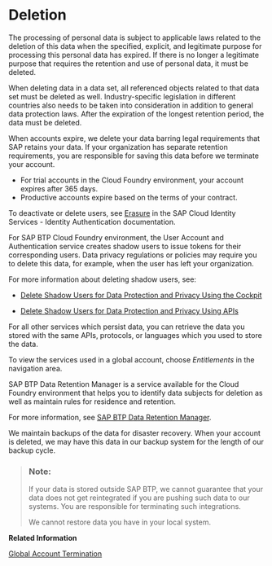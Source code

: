 <!-- loio25e3cc6e3f1e402e850bb920204c76b3 -->

# Deletion

The processing of personal data is subject to applicable laws related to the deletion of this data when the specified, explicit, and legitimate purpose for processing this personal data has expired. If there is no longer a legitimate purpose that requires the retention and use of personal data, it must be deleted.





When deleting data in a data set, all referenced objects related to that data set must be deleted as well. Industry-specific legislation in different countries also needs to be taken into consideration in addition to general data protection laws. After the expiration of the longest retention period, the data must be deleted.

When accounts expire, we delete your data barring legal requirements that SAP retains your data. If your organization has separate retention requirements, you are responsible for saving this data before we terminate your account.

-   For trial accounts in the Cloud Foundry environment, your account expires after 365 days.
-   Productive accounts expire based on the terms of your contract.

To deactivate or delete users, see [Erasure](https://help.sap.com/viewer/6d6d63354d1242d185ab4830fc04feb1/Cloud/en-US/5ccec0b19422406fac24b9323294b980.html) in the SAP Cloud Identity Services - Identity Authentication documentation.

For SAP BTP Cloud Foundry environment, the User Account and Authentication service creates shadow users to issue tokens for their corresponding users. Data privacy regulations or policies may require you to delete this data, for example, when the user has left your organization.

For more information about deleting shadow users, see:

-   [Delete Shadow Users for Data Protection and Privacy Using the Cockpit](Delete_Shadow_Users_for_Data_Protection_and_Privacy_Using_the_Cockpit_893c5ac.md)

-   [Delete Shadow Users for Data Protection and Privacy Using APIs](Delete_Shadow_Users_for_Data_Protection_and_Privacy_Using_APIs_eb70f16.md)


For all other services which persist data, you can retrieve the data you stored with the same APIs, protocols, or languages which you used to store the data.

To view the services used in a global account, choose *Entitlements* in the navigation area.

SAP BTP Data Retention Manager is a service available for the Cloud Foundry environment that helps you to identify data subjects for deletion as well as maintain rules for residence and retention.

For more information, see [SAP BTP Data Retention Manager](https://help.sap.com/viewer/product/DATA_RETENTION_MANAGER).

We maintain backups of the data for disaster recovery. When your account is deleted, we may have this data in our backup system for the length of our backup cycle.

> ### Note:  
> If your data is stored outside SAP BTP, we cannot guarantee that your data does not get reintegrated if you are pushing such data to our systems. You are responsible for terminating such integrations.
> 
> We cannot restore data you have in your local system.

**Related Information**  


[Global Account Termination](../50-administration-and-ops/Global_Account_Termination_0b35205.md "")

